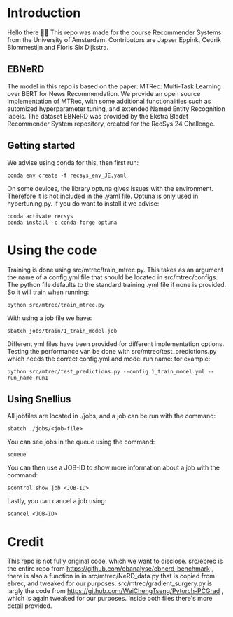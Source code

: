 
# Introduction
Hello there 👋🏽
This repo was made for the course Recommender Systems from the University of Amsterdam. Contributors are Japser Eppink, Cedrik Blommestijn and Floris Six Dijkstra.

## EBNeRD 
The model in this repo is based on the paper: MTRec: Multi-Task Learning over BERT for News Recommendation. We provide an open source implementation of MTRec, with some additional functionalities such as automized hyperparameter tuning, and extended Named Entity Recognition labels. The dataset EBNeRD was provided by the Ekstra Bladet Recommender System repository, created for the RecSys'24 Challenge. 

## Getting started
We advise using conda for this, then first run:
```
conda env create -f recsys_env_JE.yaml
```
On some devices, the library optuna gives issues with the environment. Therefore it is not included in the .yaml file. Optuna is only used in hypertuning.py. If you do want to install it we advise:
```
conda activate recsys
conda install -c conda-forge optuna
```

# Using the code
Training is done using src/mtrec/train_mtrec.py. This takes as an argument the name of a config.yml file that should be located in src/mtrec/configs. The python file defaults to the standard training .yml file if none is provided. So it will train when running:
```
python src/mtrec/train_mtrec.py
```
With using a job file we have:
```
sbatch jobs/train/1_train_model.job
```
Different yml files have been provided for different implementation options. Testing the performance van be done with src/mtrec/test_predictions.py which needs the correct config.yml and model run name: for example:
```
python src/mtrec/test_predictions.py --config 1_train_model.yml --run_name run1
```

## Using Snellius
All jobfiles are located in ./jobs, and a job can be run with the command:
```
sbatch ./jobs/<job-file>
```
You can see jobs in the queue using the command:
```
squeue
```
You can then use a JOB-ID to show more information about a job with the command:
```
scontrol show job <JOB-ID>
```
Lastly, you can cancel a job using:
```
scancel <JOB-ID>
```

# Credit
This repo is not fully original code, which we want to disclose. src/ebrec is the entire repo from https://github.com/ebanalyse/ebnerd-benchmark , there is also a function in in src/mtrec/NeRD_data.py that is copied from ebrec, and tweaked for our purposes. src/mtrec/gradient_surgery.py is largly the code from https://github.com/WeiChengTseng/Pytorch-PCGrad , which is again tweaked for our purposes. Inside both files there's more detail provided.
